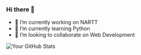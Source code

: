 ### Hi there 👋

- 🔭 I’m currently working on NARTT
- 🌱 I’m currently learning Python
- 👯 I’m looking to collaborate on Web Development

![Your GitHub Stats](https://github-readme-stats.vercel.app/api?username=calonzolg&show_icons=true&hide_border=true)
